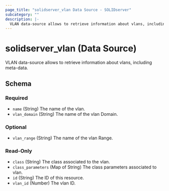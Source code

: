 ```yaml
---
page_title: "solidserver_vlan Data Source - SOLIDserver"
subcategory: ""
description: |-
  VLAN data-source allows to retrieve information about vlans, including meta-data.
---
```


# solidserver_vlan (Data Source)

VLAN data-source allows to retrieve information about vlans, including meta-data.


<!-- schema generated by tfplugindocs -->
## Schema

### Required

- `name` (String) The name of the vlan.
- `vlan_domain` (String) The name of the vlan Domain.

### Optional

- `vlan_range` (String) The name of the vlan Range.

### Read-Only

- `class` (String) The class associated to the vlan.
- `class_parameters` (Map of String) The class parameters associated to vlan.
- `id` (String) The ID of this resource.
- `vlan_id` (Number) The vlan ID.

